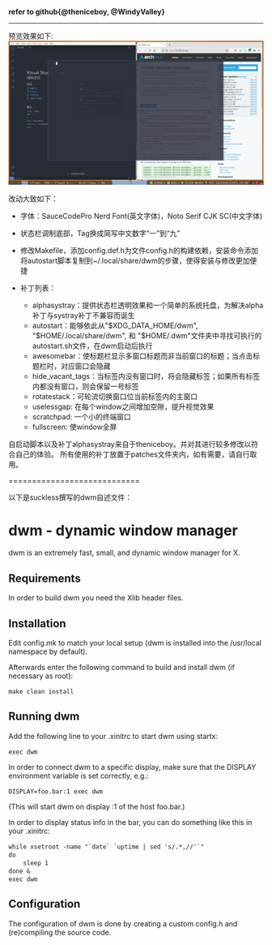 **refer to github{@theniceboy, @WindyValley}**

---
预览效果如下:
![](2022-01-24_14-09.png)

改动大致如下：
- 字体：SauceCodePro Nerd Font(英文字体)，Noto Serif CJK SC(中文字体)
  
- 状态栏调制底部，Tag换成简写中文数字“一”到“九”

- 修改Makefile，添加config.def.h为文件config.h的构建依赖，安装命令添加将autostart脚本复制到~/.local/share/dwm的步骤，使得安装与修改更加便捷

- 补丁列表：
    - alphasystray：提供状态栏透明效果和一个简单的系统托盘，为解决alpha补丁与systray补丁不兼容而诞生
    - autostart：能够依此从"$XDG_DATA_HOME/dwm", "$HOME/.local/share/dwm", 和 "$HOME/.dwm"文件夹中寻找可执行的autostart.sh文件，在dwm启动后执行
    - awesomebar：使标题栏显示多窗口标题而非当前窗口的标题；当点击标题栏时，对应窗口会隐藏
    - hide_vacant_tags：当标签内没有窗口时，将会隐藏标签；如果所有标签内都没有窗口，则会保留一号标签
    - rotatestack：可轮流切换窗口位当前标签内的主窗口
    - uselessgap: 在每个window之间增加空隙，提升视觉效果
    - scratchpad: 一个小的终端窗口
    - fullscreen: 使window全屏

自启动脚本以及补丁alphasystray来自于theniceboy。并对其进行较多修改以符合自己的体验。
所有使用的补丁放置于patches文件夹内，如有需要，请自行取用。

============================

以下是suckless撰写的dwm自述文件：

dwm - dynamic window manager
============================
dwm is an extremely fast, small, and dynamic window manager for X.


Requirements
------------
In order to build dwm you need the Xlib header files.


Installation
------------
Edit config.mk to match your local setup (dwm is installed into
the /usr/local namespace by default).

Afterwards enter the following command to build and install dwm (if
necessary as root):

    make clean install


Running dwm
-----------
Add the following line to your .xinitrc to start dwm using startx:

    exec dwm

In order to connect dwm to a specific display, make sure that
the DISPLAY environment variable is set correctly, e.g.:

    DISPLAY=foo.bar:1 exec dwm

(This will start dwm on display :1 of the host foo.bar.)

In order to display status info in the bar, you can do something
like this in your .xinitrc:

    while xsetroot -name "`date` `uptime | sed 's/.*,//'`"
    do
    	sleep 1
    done &
    exec dwm


Configuration
-------------
The configuration of dwm is done by creating a custom config.h
and (re)compiling the source code.